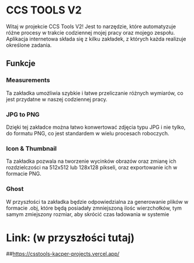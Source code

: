 # CCS TOOLS V2

Witaj w projekcie CCS Tools V2! Jest to narzędzie, które automatyzuje różne procesy w trakcie codziennej mojej pracy oraz mojego zespołu. Aplikacja internetowa składa się z kilku zakładek, z których każda realizuje określone zadania.

## Funkcje

### Measurements

Ta zakładka umożliwia szybkie i łatwe przeliczanie różnych wymiarów, co jest przydatne w naszej codziennej pracy.

### JPG to PNG

Dzięki tej zakładce można łatwo konwertować zdjęcia typu JPG i nie tylko, do formatu PNG, co jest standardem w wielu procesach roboczych.

### Icon & Thumbnail

Ta zakładka pozwala na tworzenie wycinków obrazów oraz zmianę ich rozdzielczości na 512x512 lub 128x128 pikseli, oraz exportowanie ich w formacie PNG.

### Ghost

W przyszłości ta zakładka będzie odpowiedzialna za generowanie plików w formacie .obj, które będą posiadały zmniejszoną ilośc wierzchołków, tym samym zmiejszony rozmiar, aby skrócić czas ładowania w systemie
#

# Link: (w przyszłości tutaj)
##https://csstools-kacper-projects.vercel.app/

